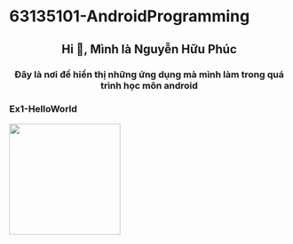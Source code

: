 # 63135101-AndroidProgramming
<h2 align="center">Hi 👋, Mình là Nguyễn Hữu Phúc</h2>
<p align="center">
  <h3 align="center">Đây là nơi để hiển thị những ứng dụng mà mình làm trong quá trình học môn android </h3>
</p>
<h3 align="left"> Ex1-HelloWorld </h3>
<img src="https://github.com/phuc091003/63135101-AndroidProgramming/tree/main/img/helloworld.png" width = "200"> 